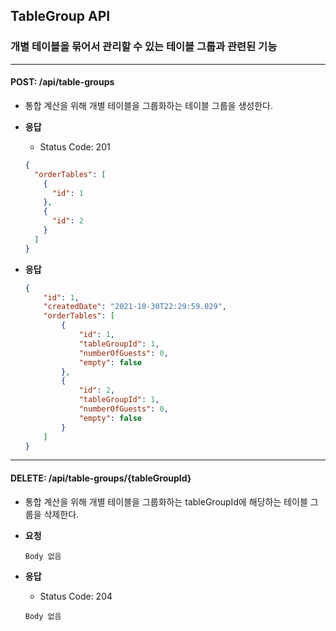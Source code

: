 ## TableGroup API

### 개별 테이블을 묶어서 관리할 수 있는 테이블 그룹과 관련된 기능

----

#### POST: /api/table-groups
- 통합 계산을 위해 개별 테이블을 그룹화하는 테이블 그룹을 생성한다. 

- **응답**
    - Status Code: 201
    ```json
    {
      "orderTables": [
        {
          "id": 1
        },
        {
          "id": 2
        }
      ]
    }
    ```

- **응답**
    ```json
    {
        "id": 1,
        "createdDate": "2021-10-30T22:29:59.029",
        "orderTables": [
            {
                "id": 1,
                "tableGroupId": 1,
                "numberOfGuests": 0,
                "empty": false
            },
            {
                "id": 2,
                "tableGroupId": 1,
                "numberOfGuests": 0,
                "empty": false
            }
        ]
    }
    ```

----

#### DELETE: /api/table-groups/{tableGroupId}
- 통합 계산을 위해 개별 테이블을 그룹화하는 tableGroupId에 해당하는 테이블 그룹을 삭제한다.

- **요청**
    ```
    Body 없음
    ```

- **응답**
    - Status Code: 204
    ```
    Body 없음
    ```